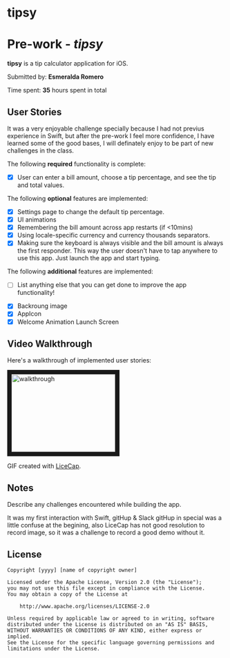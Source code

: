 # tipsy
# Pre-work - *tipsy*

**tipsy** is a tip calculator application for iOS.

Submitted by: **Esmeralda Romero**

Time spent: **35** hours spent in total

## User Stories
It was a very enjoyable challenge specially because I had not previus experience in Swift,
but after the pre-work I feel more confidence, I have learned some of the good bases, 
I will definately enjoy to be part of new challenges in the class.






The following **required** functionality is complete:
* [x] User can enter a bill amount, choose a tip percentage, and see the tip and total values.

The following **optional** features are implemented:
* [x] Settings page to change the default tip percentage.
* [x] UI animations
* [x] Remembering the bill amount across app restarts (if <10mins)
* [x] Using locale-specific currency and currency thousands separators.
* [x] Making sure the keyboard is always visible and the bill amount is always the first responder. This way the user doesn't have to tap anywhere to use this app. Just launch the app and start typing.

The following **additional** features are implemented:

- [ ] List anything else that you can get done to improve the app functionality!
* [x] Backroung image
* [x] AppIcon
* [x] Welcome Animation Launch Screen

## Video Walkthrough 

Here's a walkthrough of implemented user stories:

<a href="http://www.youtube.com/watch?feature=player_embedded&v=wf--CBzIES0
" target="_blank"><img src="http://img.youtube.com/vi/wf--CBzIES0/0.jpg" 
alt="walkthrough" width="240" height="180" border="10" /></a>

GIF created with [LiceCap](https://youtu.be/wf--CBzIES0/).

## Notes

Describe any challenges encountered while building the app.

It was my first interaction with Swift, gitHup & Slack
gitHup in special was a little confuse at the begining, 
also LiceCap has not good resolution to record image, so it was a
challenge to record a good demo without it.




## License

    Copyright [yyyy] [name of copyright owner]

    Licensed under the Apache License, Version 2.0 (the "License");
    you may not use this file except in compliance with the License.
    You may obtain a copy of the License at

        http://www.apache.org/licenses/LICENSE-2.0

    Unless required by applicable law or agreed to in writing, software
    distributed under the License is distributed on an "AS IS" BASIS,
    WITHOUT WARRANTIES OR CONDITIONS OF ANY KIND, either express or implied.
    See the License for the specific language governing permissions and
    limitations under the License.
